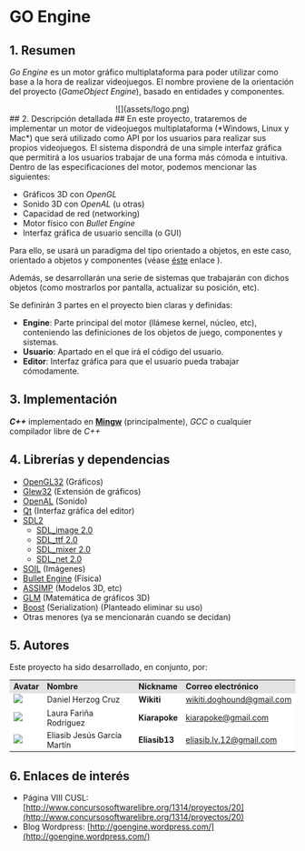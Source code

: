 # GO Engine

## 1. Resumen ##
*Go Engine* es un motor gráfico multiplataforma para poder utilizar como base a la hora de realizar videojuegos. El nombre proviene de la orientación del proyecto (*GameObject Engine*), basado en entidades y componentes.

<div align="center">
![](assets/logo.png)

<div align="left">
## 2. Descripción detallada ##
En este proyecto, trataremos de implementar un motor de videojuegos multiplataforma (*Windows, Linux y Mac*) que será utilizado como API por los usuarios para realizar sus propios videojuegos.
El sistema dispondrá de una simple interfaz gráfica que permitirá a los usuarios trabajar de una forma más cómoda e intuitiva.
Dentro de las especificaciones del motor, podemos mencionar las siguientes:

- Gráficos 3D con *OpenGL*
- Sonido 3D con *OpenAL* (u otras)
- Capacidad de red (networking)
- Motor físico con *Bullet Engine*
- Interfaz gráfica de usuario sencilla (o GUI)

Para ello, se usará un paradigma del tipo orientado a objetos, en este caso, orientado a objetos y componentes (véase [éste](http://www.genbetadev.com/programacion-de-videojuegos/diseno-de-videojuegos-orientado-a-entidades-y-componentes "éste") enlace ).

Además, se desarrollarán una serie de sistemas que trabajarán con dichos objetos (como mostrarlos por pantalla, actualizar su posición, etc).

Se definirán 3 partes en el proyecto bien claras y definidas:

- **Engine**: Parte principal del motor (llámese kernel, núcleo, etc), conteniendo las definiciones de los objetos de juego, componentes y sistemas.
- **Usuario**: Apartado en el que irá el código del usuario.
- **Editor**: Interfaz gráfica para que el usuario pueda trabajar cómodamente.

## 3. Implementación ##
***C++*** implementado en [**Mingw**](http://www.mingw.org/) (principalmente), *GCC* o cualquier compilador libre de *C++*

## 4. Librerías y dependencias ##
- [OpenGL32](http://www.opengl.org/ "OpenGL32") (Gráficos) 
- [Glew32](http://glew.sourceforge.net/ "glew32") (Extensión de gráficos) 
- [OpenAL](http://kcat.strangesoft.net/openal.html "OpenAL") (Sonido)
- [Qt](http://qt-project.org/ "Qt") (Interfaz gráfica del editor)
- [SDL2](http://www.libsdl.org/ "SDL2")
	- [SDL_image 2.0](http://www.libsdl.org/projects/SDL_image/ "SDL_image 2.0")
	- [SDL_ttf 2.0](http://www.libsdl.org/projects/SDL_ttf/ "SDL_ttf 2.0")
	- [SDL_mixer 2.0	](http://www.libsdl.org/projects/SDL_mixer/ "SDL_mixer 2.0")
	- [SDL_net 2.0](	http://www.libsdl.org/projects/SDL_net/ "SDL_net 2.0")
- [SOIL](http://www.opengl.org/wiki/Image_Libraries "SOIL") (Imágenes)
- [Bullet Engine](http://bulletphysics.org/wordpress/ "Bullet Engine") (Física)
- [ASSIMP](http://assimp.sourceforge.net/ "ASSIMP") (Modelos 3D, etc)
- [GLM](http://glm.g-truc.net/ "GL Maths") (Matemática de gráficos 3D)
- [Boost](http://www.boost.org/ "Boost") (Serialization) (Planteado eliminar su uso)
- Otras menores (ya se mencionarán cuando se decidan)


## 5. Autores ##

Este proyecto ha sido desarrollado, en conjunto, por:

<!-- Tabla -->
<table cellspacing="0">
  <tr  style="background-color: #E3E3E3;">
    <td> <b>Avatar</b> </td>
    <td> <b>Nombre</b> </td>
    <td> <b>Nickname</b> </td>
	<td> <b>Correo electrónico</b> </td>
  </tr>
  <tr style="background-color: #FFFFFF;">
    <td> <img width="64"src="http://imageshack.us/a/img209/6782/parrotav.png"/> </td>
    <td> Daniel Herzog Cruz </td>
    <td> <b>Wikiti</b> </td>
	<td> <a href="mailto:wikiti.doghound@gmail.com"> wikiti.doghound@gmail.com</a> </td>
  </tr>
  <tr style="background-color: #FFFFFF;">
    <td> <img width="64"src="http://media.steampowered.com/steamcommunity/public/images/avatars/a8/a85132cd5fbfd5f510012342a3074ef613003332_full.jpg"/> </td>
    <td> Laura Fariña Rodríguez </td>
    <td> <b>Kiarapoke</b> </td>
	<td> <a href="mailto:kiarapoke@gmail.com"> kiarapoke@gmail.com</a> </td>
  </tr>
  <tr style="background-color: #FFFFFF;">
    <td> <img width="64"src="http://media.steampowered.com/steamcommunity/public/images/avatars/6d/6d11192b1c41f360c6763f55d926436b112c207e_full.jpg"/> </td>
    <td> Eliasib Jesús García Martín </td>
    <td> <b>Eliasib13</b> </td>
	<td> <a href="mailto:eliasib.lv.12@gmail.com"> eliasib.lv.12@gmail.com</a> </td>
  </tr>
</table>
<!-- Fin tabla -->


## 6. Enlaces de interés ##

- Página VIII CUSL: [http://www.concursosoftwarelibre.org/1314/proyectos/20](http://www.concursosoftwarelibre.org/1314/proyectos/20)
- Blog Wordpress: [http://goengine.wordpress.com/](http://goengine.wordpress.com/)